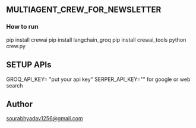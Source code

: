 ## MULTIAGENT_CREW_FOR_NEWSLETTER

### How to run

pip install crewai
pip install langchain_groq
pip install crewai_tools
python crew.py

## SETUP APIs
GROQ_API_KEY= "put your api key"
SERPER_API_KEY=""    for google or web search

## Author
sourabhyadav1256@gmail.com